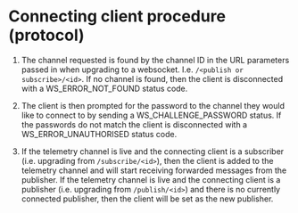 # Connecting client procedure (protocol)
1. The channel requested is found by the channel ID in the URL parameters passed in when upgrading to a websocket. I.e. `/<publish or subscribe>/<id>`. If no channel is found, then the client is disconnected with a WS_ERROR_NOT_FOUND status code.

2. The client is then prompted for the password to the channel they would like to connect to by sending a WS_CHALLENGE_PASSWORD status. If the passwords do not match the client is disconnected with a WS_ERROR_UNAUTHORISED status code.

3. If the telemetry channel is live and the connecting client is a subscriber (i.e. upgrading from `/subscribe/<id>`), then the client is added to the telemetry channel and will start receiving forwarded messages from the publisher. If the telemetry channel is live and the connecting client is a publisher (i.e. upgrading from `/publish/<id>`) and there is no currently connected publisher, then the client will be set as the new publisher.
